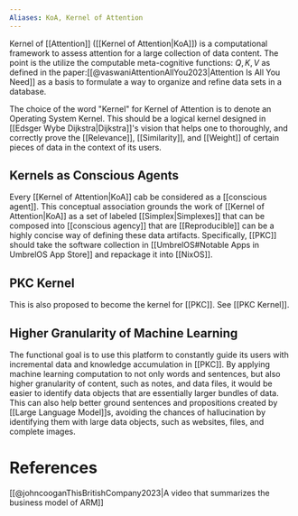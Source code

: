 ```yaml
---
Aliases: KoA, Kernel of Attention
---
```

Kernel of [[Attention]] ([[Kernel of Attention|KoA]]) is a computational framework to assess attention for a large collection of data content. The point is the utilize the computable meta-cognitive functions: $Q,K,V$ as defined in the paper:[[@vaswaniAttentionAllYou2023|Attention Is All You Need]] as a basis to formulate a way to organize and refine data sets in a database.

The choice of the word "Kernel" for Kernel of Attention is to denote an Operating System Kernel. This should be a logical kernel designed in [[Edsger Wybe Dijkstra|Dijkstra]]'s vision that helps one to thoroughly, and correctly prove the [[Relevance]], [[Similarity]], and [[Weight]] of certain pieces of data in the context of its users.

## Kernels as Conscious Agents
Every [[Kernel of Attention|KoA]] cab be considered as a [[conscious agent]]. This conceptual association grounds the work of [[Kernel of Attention|KoA]] as a set of labeled [[Simplex|Simplexes]] that can be composed into [[conscious agency]] that are [[Reproducible]] can be a highly concise way of defining these data artifacts. Specifically, [[PKC]] should take the software collection in [[UmbrelOS#Notable Apps in UmbrelOS App Store]] and repackage it into [[NixOS]]. 

## PKC Kernel
This is also proposed to become the kernel for [[PKC]]. See [[PKC Kernel]].

## Higher Granularity of Machine Learning
The functional goal is to use this platform to constantly guide its users with incremental data and knowledge accumulation in [[PKC]].  By applying machine learning computation to not only words and sentences, but also higher granularity of content, such as notes, and data files, it would be easier to identify data objects that are essentially larger bundles of data. This can also help better ground sentences and propositions created by [[Large Language Model]]s, avoiding the chances of hallucination by identifying them with large data objects, such as websites, files, and complete images.

# References

[[@johncooganThisBritishCompany2023|A video that summarizes the business model of ARM]]